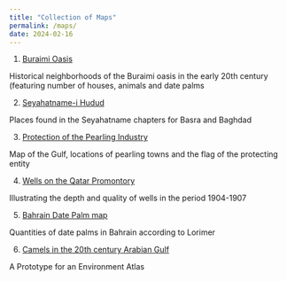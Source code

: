 ```yaml
---
title: "Collection of Maps"
permalink: /maps/
date: 2024-02-16
---
```


1. [Buraimi Oasis](/buraimi/)

Historical neighborhoods of the Buraimi oasis in the early 20th century (featuring number of houses, animals and date palms
 
2. [Seyahatname-i Hudud](/seyahatname/)

Places found in the Seyahatname chapters for Basra and Baghdad

3. [Protection of the Pearling Industry](/pearl/)

Map of the Gulf, locations of pearling towns and the flag of the protecting entity

4. [Wells on the Qatar Promontory](/wells/)

Illustrating the depth and quality of wells in the period 1904-1907

5. [Bahrain Date Palm map](/bahraindate/)

Quantities of date palms in Bahrain according to Lorimer

6. [Camels in the 20th century Arabian Gulf](/camels/)

A Prototype for an Environment Atlas


